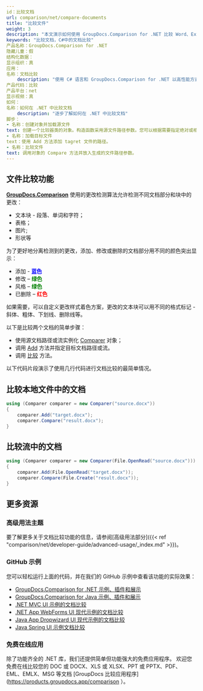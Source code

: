 ```yaml
---
id：比较文档
url: comparison/net/compare-documents
title: "比较文件"
weight: 3
description: "本文演示如何使用 GroupDocs.Comparison for .NET 比较 Word、Excel、PowerPoint、Outlook、OneNote、PDF、图像、HTML、AutoCAD、Visio、OpenDocument、OneNote 文档。"
keywords: "比较文档，C#中的文档比较"
产品名称：GroupDocs.Comparison for .NET
隐藏儿童：假
结构化数据：
显示组织：真
应用：
名称：文档比较
    description: "使用 C# 语言和 GroupDocs.Comparison for .NET 以高性能方式本地比较文档"
产品代码：比较
产品平台：net
显示视频：真
如何：
名称：如何在 .NET 中比较文档
    description: "逐步了解如何在 .NET 中比较文档"
脚步：
- 名称：创建对象并加载源文件
text: 创建一个比较器类的对象。构造函数采用源文件路径参数。您可以根据需要指定绝对或相对文件路径。
- 名称：加载目标文件
text：使用 Add 方法添加 tagret 文件的路径。
- 名称：比较文件
text: 调用对象的 Compare 方法并放入生成的文件路径参数。
---
```

## 文件比较功能

**[GroupDocs.Comparison](https://products.groupdocs.com/comparison/net)** 使用的更改检测算法允许检测不同文档部分和块中的更改：

* 文本块 - 段落、单词和字符；
* 表格；
* 图片;
* 形状等
    


为了更好地分离检测到的更改，添加、修改或删除的文档部分用不同的颜色突出显示：

* 添加 - <font color="blue">**蓝色**</font>
* 修改 – <font color="green">**绿色**</font>
* 风格 – <font color="green">**绿色**</font>
* 已删除 – <font color="red">**红色**</font>

如果需要，可以自定义更改样式着色方案，更改的文本块可以用不同的格式标记 - 斜体、粗体、下划线、删除线等。

以下是比较两个文档的简单步骤：
* 使用源文档路径或流实例化 [Comparer](https://apireference.groupdocs.com/net/comparison/groupdocs.comparison/comparer) 对象；
* 调用 [Add](https://apireference.groupdocs.com/net/comparison/groupdocs.comparison/comparer/methods/add/index) 方法并指定目标文档路径或流。
* 调用 [比较](https://apireference.groupdocs.com/net/comparison/groupdocs.comparison/comparer/methods/compare/index) 方法。

以下代码片段演示了使用几行代码进行文档比较的最简单情况。

## 比较本地文件中的文档

```csharp
using (Comparer comparer = new Comparer("source.docx"))
{
	comparer.Add("target.docx");
	comparer.Compare("result.docx");
}
```

## 比较流中的文档

```csharp
using (Comparer comparer = new Comparer(File.OpenRead("source.docx")))
{
	comparer.Add(File.OpenRead("target.docx"));
	comparer.Compare(File.Create("result.docx"));
}
```

## 更多资源
### 高级用法主题
要了解更多关于文档比较功能的信息，请参阅[高级用法部分]({{< ref "comparison/net/developer-guide/advanced-usage/_index.md" >}})。

### GitHub 示例
您可以轻松运行上面的代码，并在我们的 GitHub 示例中查看该功能的实际效果：
* [GroupDocs.Comparison for .NET 示例、插件和展示](https://github.com/groupdocs-comparison/GroupDocs.Comparison-for-.NET)
* [GroupDocs.Comparison for Java 示例、插件和展示](https://github.com/groupdocs-comparison/GroupDocs.Comparison-for-Java)
* [.NET MVC UI 示例的文档比较](https://github.com/groupdocs-comparison/GroupDocs.Comparison-for-.NET-MVC)
* [.NET App WebForms UI 现代示例的文档比较](https://github.com/groupdocs-comparison/GroupDocs.Comparison-for-.NET-WebForms)
* [Java App Dropwizard UI 现代示例的文档比较](https://github.com/groupdocs-comparison/GroupDocs.Comparison-for-Java-Dropwizard)
* [Java Spring UI 示例文档比较](https://github.com/groupdocs-comparison/GroupDocs.Comparison-for-Java-Spring)
    


### 免费在线应用
除了功能齐全的 .NET 库，我们还提供简单但功能强大的免费应用程序。
欢迎您免费在线比较您的 DOC 或 DOCX、XLS 或 XLSX、PPT 或 PPTX、PDF、EML、EMLX、MSG 等文档 [GroupDocs 比较应用程序](https://products.groupdocs.app/comparison ）。

